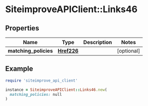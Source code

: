 # SiteimproveAPIClient::Links46

## Properties

| Name | Type | Description | Notes |
| ---- | ---- | ----------- | ----- |
| **matching_policies** | [**Href226**](Href226.md) |  | [optional] |

## Example

```ruby
require 'siteimprove_api_client'

instance = SiteimproveAPIClient::Links46.new(
  matching_policies: null
)
```

